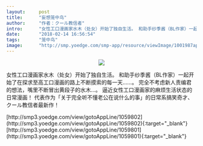 ```yaml
---
layout:     post
title:      "妄想笼中鸟"
author:     "作者：クール教信者"
intro:      "女性工口漫画家水木（处女）开始了独自生活。 和助手纱季酱（BL作家）一起开始了在探求至高工口漫画的路上不断摸索的每一天……。 完全不考虑新人责编君的想法，嘴里不断冒出黄段子的水木…。 逼近女性工口漫画家的麻烦生活状态的日常漫画！ 代表作为「关于完全听不懂老公在说什么的事」的日常系搞笑奇才、クール教信者最新作！"
date:       "2018-02-14 16:56:54"
tags:       "笼中鸟"
image:      "http://smp.yoedge.com/smp-app/resource/viewImage/1001987appline.png"
---
```

<div style="text-align: center">
<p><img src="http://smp.yoedge.com/smp-app/resource/viewImage/1001987appline.png"/></p>
</div>
<p class="post-meta">
<span>女性工口漫画家水木（处女）开始了独自生活。 和助手纱季酱（BL作家）一起开始了在探求至高工口漫画的路上不断摸索的每一天……。 完全不考虑新人责编君的想法，嘴里不断冒出黄段子的水木…。 逼近女性工口漫画家的麻烦生活状态的日常漫画！ 代表作为「关于完全听不懂老公在说什么的事」的日常系搞笑奇才、クール教信者最新作！</span>
</p>
[http://smp3.yoedge.com/view/gotoAppLine/1059802](http://smp3.yoedge.com/view/gotoAppLine/1059802){:target="_blank"}
[http://smp3.yoedge.com/view/gotoAppLine/1059801](http://smp3.yoedge.com/view/gotoAppLine/1059801){:target="_blank"}


